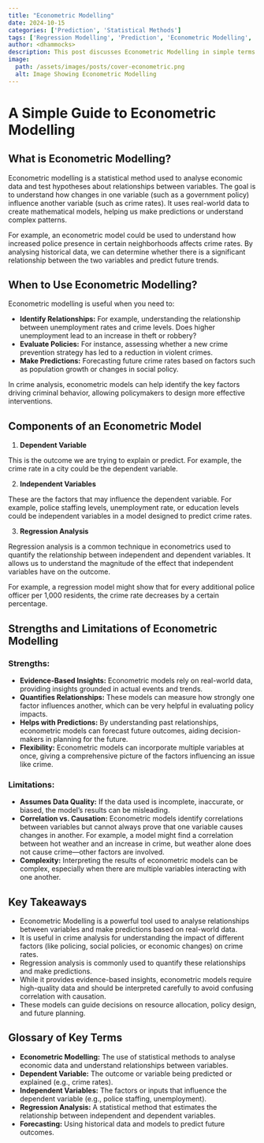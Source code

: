 ```yaml
---
title: "Econometric Modelling"
date: 2024-10-15
categories: ['Prediction', 'Statistical Methods']
tags: ['Regression Modelling', 'Prediction', 'Econometric Modelling', 'Statistical Methods']
author: <dhammocks>
description: This post discusses Econometric Modelling in simple terms using accessible language for all.
image:
  path: /assets/images/posts/cover-econometric.png
  alt: Image Showing Econometric Modelling
---
```


# A Simple Guide to Econometric Modelling

## What is Econometric Modelling?
Econometric modelling is a statistical method used to analyse economic data and test hypotheses about relationships between variables. The goal is to understand how changes in one variable (such as a government policy) influence another variable (such as crime rates). It uses real-world data to create mathematical models, helping us make predictions or understand complex patterns.

For example, an econometric model could be used to understand how increased police presence in certain neighborhoods affects crime rates. By analysing historical data, we can determine whether there is a significant relationship between the two variables and predict future trends.

## When to Use Econometric Modelling?
Econometric modelling is useful when you need to:
- **Identify Relationships:** For example, understanding the relationship between unemployment rates and crime levels. Does higher unemployment lead to an increase in theft or robbery?
- **Evaluate Policies:** For instance, assessing whether a new crime prevention strategy has led to a reduction in violent crimes.
- **Make Predictions:** Forecasting future crime rates based on factors such as population growth or changes in social policy.

In crime analysis, econometric models can help identify the key factors driving criminal behavior, allowing policymakers to design more effective interventions.

## Components of an Econometric Model

1. **Dependent Variable**

This is the outcome we are trying to explain or predict. For example, the crime rate in a city could be the dependent variable.

2. **Independent Variables**

These are the factors that may influence the dependent variable. For example, police staffing levels, unemployment rate, or education levels could be independent variables in a model designed to predict crime rates.

3. **Regression Analysis**

Regression analysis is a common technique in econometrics used to quantify the relationship between independent and dependent variables. It allows us to understand the magnitude of the effect that independent variables have on the outcome.

For example, a regression model might show that for every additional police officer per 1,000 residents, the crime rate decreases by a certain percentage.

## Strengths and Limitations of Econometric Modelling

### Strengths:

- **Evidence-Based Insights:** Econometric models rely on real-world data, providing insights grounded in actual events and trends.
- **Quantifies Relationships:** These models can measure how strongly one factor influences another, which can be very helpful in evaluating policy impacts.
- **Helps with Predictions:** By understanding past relationships, econometric models can forecast future outcomes, aiding decision-makers in planning for the future.
- **Flexibility:** Econometric models can incorporate multiple variables at once, giving a comprehensive picture of the factors influencing an issue like crime.

### Limitations:
- **Assumes Data Quality:** If the data used is incomplete, inaccurate, or biased, the model’s results can be misleading.
- **Correlation vs. Causation:** Econometric models identify correlations between variables but cannot always prove that one variable causes changes in another. For example, a model might find a correlation between hot weather and an increase in crime, but weather alone does not cause crime—other factors are involved.
- **Complexity:** Interpreting the results of econometric models can be complex, especially when there are multiple variables interacting with one another.

## Key Takeaways
- Econometric Modelling is a powerful tool used to analyse relationships between variables and make predictions based on real-world data.
- It is useful in crime analysis for understanding the impact of different factors (like policing, social policies, or economic changes) on crime rates.
- Regression analysis is commonly used to quantify these relationships and make predictions.
- While it provides evidence-based insights, econometric models require high-quality data and should be interpreted carefully to avoid confusing correlation with causation.
- These models can guide decisions on resource allocation, policy design, and future planning.

## Glossary of Key Terms
- **Econometric Modelling:** The use of statistical methods to analyse economic data and understand relationships between variables.
- **Dependent Variable:** The outcome or variable being predicted or explained (e.g., crime rates).
- **Independent Variables:** The factors or inputs that influence the dependent variable (e.g., police staffing, unemployment).
- **Regression Analysis:** A statistical method that estimates the relationship between independent and dependent variables.
- **Forecasting:** Using historical data and models to predict future outcomes.
